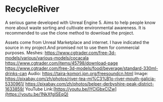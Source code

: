 # RecycleRiver

A serious game developed with Unreal Engine 5. Aims to help people know more about waste sorting and cultivate environmental awareness.
It is recommended to use the clone method to download the project.


Assets come from Unreal Marketplace and internet.
I have indicated the source in my project.And promised not to use them for commercial purposes.
Meshes:
https://www.cgtrader.com/free-3d-models/various/various-models/cocacala
https://www.cgtrader.com/items/45798/download-page
https://www.cgtrader.com/free-3d-models/food/beverage/standard-330ml-drinks-can
Audio:
https://taira-komori.jpn.org/freesoundcn.html
Image:
https://pixabay.com/zh/photos/river-tea-mi%C3%B1o-river-mouth-galicia-5330961/
https://pixabay.com/zh/photos/belper-derbyshire-peak-district-1633859/
YouTube Link:[https://youtu.be/lYClGbxCIZw](https://youtu.be/1NkXfgISEqQ)
